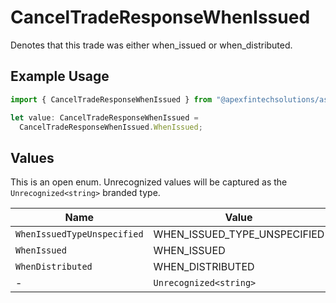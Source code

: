# CancelTradeResponseWhenIssued

Denotes that this trade was either when_issued or when_distributed.

## Example Usage

```typescript
import { CancelTradeResponseWhenIssued } from "@apexfintechsolutions/ascend-sdk/models/components";

let value: CancelTradeResponseWhenIssued =
  CancelTradeResponseWhenIssued.WhenIssued;
```

## Values

This is an open enum. Unrecognized values will be captured as the `Unrecognized<string>` branded type.

| Name                         | Value                        |
| ---------------------------- | ---------------------------- |
| `WhenIssuedTypeUnspecified`  | WHEN_ISSUED_TYPE_UNSPECIFIED |
| `WhenIssued`                 | WHEN_ISSUED                  |
| `WhenDistributed`            | WHEN_DISTRIBUTED             |
| -                            | `Unrecognized<string>`       |